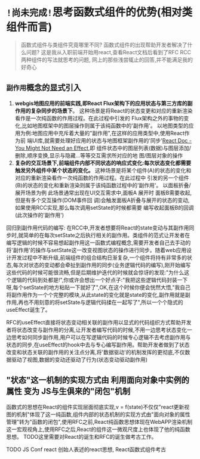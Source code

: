 # `!尚未完成!`思考函数式组件的优势(相对类组件而言)

> 函数式组件与类组件究竟哪里不同? 函数式组件的出现帮助开发者解决了什么问题?
> 这是我从入职前端开始用react,查看React文档后看到了RFC RCC两种组件的写法就思考的问题,
> 网上的那些浅尝辄止的回答,并不能满足我的好奇心

## `副作用`概念的显式引入

1. **webgis地图应用的前端实践,即React Flux架构下的应用状态与第三方库的副作用的复杂同步的场景下**。
   这种场景是将React的状态变更和对应的重新渲染看作是一次纯函数的作用过程。在此过程中引发的
   Flux架构之外的事物的变化,比如地图框架中的图层操作则属于该纯函数中的'副作用'。
   以地图类型的应用为例:地图应用中充斥着大量的"副作用",在这样的应用类型中,使用React作为前
   端UI库,就需要处理好应用的状态与地图框架副作用的'同步'[React Doc - You Might Not Need an Effect](https://beta.reactjs.org/learn/you-might-not-need-an-effect),即
   组件状态中的图层列表(数据)与图层添加/删除,顺序变换,显示与隐藏...等等交互需求所对应的地
   图/图层对象的操作
2. **复杂的交互场景下,前端组件内部不同状态的响应式变化:每次状态变化都需要触发另外组件中某个状态的变化。**
   这种场景是将某个组件(A)的状态的变化和对应的重新渲染看作一次纯函数的作用过程。在此过程中
   引发的另一个组件(B)的状态的变化和重新渲染则属于该纯函数过程中的'副作用'。
   以面板折叠/展开场景为例
   此场景通常出现在UI交互需求中,面板A 展开时 面板B需要收起,但是有多个交互操作(DOM事件回
   调)会触发面板A折叠与展开的状态的变动, 如果使用RCC实现,那么每次调用setState的时候都需要
   编写收起面板B的回调(此次操作的'副作用')

回归到副作用代码的编写: 在RCC中,开发者想要将React的state变动与其副作用同步时,就简单的在每次setState之后执行相关的副作用。类组件的范式让开发者在编写逻辑的时候不容易想起副作用这一函数式编程概念,需要开发者自己去手动的将'副作用'的操作与setState这一改变视图状态的操作进行同步。随着web应用设计开发过程中不断升级,前端组件的组合结构日渐复杂,一个组件将持有非常多的状态,每次对状态的变动都会牵扯到副作用的同步(业务逻辑代码的编写),刚开始编写这些代码的时候可能很流畅,但是后期维护迭代的时候就会惊讶的发现:"为什么这个逻辑的代码到处都是!",你或许会想出一个好点子:"我把这些逻辑代码封装一下呀,每个setState的地方粘贴一下就好了",OK,在这个时候你便会恍然大悟,"我自己将副作用作为一个个完整的模块,从此state的变化就是state的变化,副作用就是副作用,再也不用刻意的将setState与逻辑代码揉在一起写了",所以一个个隐式的useEffect诞生了。

RFC的useEffect直接将状态变动相关联的副作用以显式的代码组织方式帮助开发者将状态改变与副作用的分离,让开发者编写代码的时候,不用一边思考状态变化一边思考如何同步副作用,用户可以在写逻辑代码的时候专心逻辑不去考虑副作用与状态的同步,在useEffect的hook中去与专心编写副作用。帮助开发者做到了状态改变和状态关联的副作用的关注点分离,将'数据驱动'的机制发挥的更彻底,不仅数据驱动了视图,数据的变动还驱动了行为(状态变动驱动副作用)

## "状态"这一机制的实现方式由 利用面向对象中实例的属性 变为 JS与生俱来的"闭包"机制
函数式的思想在React的组件实现层面彻底实现,v = f(state)不仅仅"react更新视图的机制"体现了这一纯函数,组件内部的状态机制的实现方式由"面向对象的属性管理"转为"函数的闭包",使用RFC之前,React纯函数思想体现在WebAPP渲染机制这一宏观视角上,使用RFC之后,React的组件这一微观尺度上也体现了他的纯函数思想。
TODO这里需要对React的诞生和RFC的诞生做考古工作。

TODO
JS Conf react 创始人表述的react思想,
React函数式组件考古
